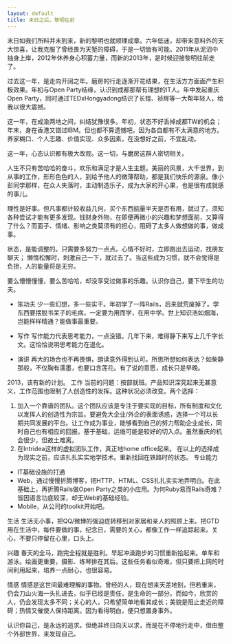 ```yaml
---
layout: default
title: 末日之后，黎明在前
---
```


末日如我们所料并未到来，新的黎明也就顺理成章。六年低迷，却带来意料外的天大惊喜，让我克服了曾经畏为天堑的障碍，于是一切皆有可能。2011年从泥沼中抽身上岸，2012年休养身心积蓄力量，而新的2013年，是时候迎接黎明往前走了。

过去这一年，是走向开阔之年。磨房的行走逐渐开花结果，在生活方方面面产生积极效果。年初与Open Party结缘，认识到成都那帮有理想的IT人。年中发起重庆Open Party，同时通过TEDxHongyadong结识了长锟、祯辉等一大帮年轻人，给我以很大震撼。

这一年，在成渝两地之间，纠结犹豫很多。年初，状态不好丢掉成都TW的机会；年末，身在香港又错过IBM。但也都不算遗憾吧，因为各自都有不太满意的地方。养家糊口、个人志趣、价值实现、众多因素，在没想好之前，不宜乱动。

这一年，心态认识都有极大改观。这一切，与磨房这群人密切相关。

人生不只有苦哈哈的奋斗，欢乐和满足才是人生主题。美丽的风景，大千世界，到从事的工作，形形色色的人，到给予他人的微薄帮助，都是我们快乐的源泉。像小彭同学那样，在众人失落时，主动制造乐子，成为大家的开心果，也是很有成就感的事儿。

理性是好事。但凡事都计较收益几何，买个东西掂量半天是否有用，就过了。须知各种尝试才能有更多发现。钱财身外物，在即便再微小的兴趣和梦想面前，又算得了什么？而面子、情绪、影响之类莫须有的担心，阻碍了太多人做想做的事，做成事。

状态，是能调整的。只需要多努力一点点。心情不好时，立即跑出去运动，找朋友聊天； 懒惰松懈时，刺激自己一下，就过去了。当这些成为习惯，就不会觉得是负担，人的能量将是无穷。

要么懵懵懂懂，要么苦哈哈，却没享受过做事的乐趣。认识你自己，要下毕生的功夫。

+ 笨功夫
少一些幻想，多一些实干。年初学了一阵Rails，后来就荒废掉了。学东西要摆脱书呆子的毛病，一定要为用而学，在用中学。世上知识浩如烟海，岂能样样精通？能做事最重要。

+ 写作
写作能力代表思考能力，一点没错。几年下来，难得静下来写上几千字长文。这恰恰说明思考能力在退化。

+ 演讲
再大的场合也不再畏惧，朗读意外得到认可。所思所想如何表达？如柴静那般，不仅胸有濡墨，也要口含莲花。有了说的意愿，成长只是早晚。


2013，该有新的计划。
工作
当前的问题：按部就班。产品知识深究起来无甚意义，工作范围也限制了人创造性的发挥。这种状况必须改变。两个选择：
1. 加入一个靠谱的团队。这个团队应该是专注于要实现的目标，所有制度和文化以发挥人的创造性为宗旨。要避免大企业/外企的表面诱惑，选择一个可以长期共同发展的平台。让工作成为事业，能够看到自己的努力帮助企业成长，同时自己也有相应的回报。基于基础，运维可能是较好的切入点。虽然重庆的机会很少，但故土难离。
2. 在Intridea这样的虚拟团队工作，真正地home office起来。
在以上的选择成为现实之前，应该扎扎实实地学技术。重新找回在铁路时的状态。
专业能力
+ IT基础设施的打通
+ Web，通过慢慢折腾博客，把HTTP、HTML、CSS扎扎实实地弄明白。在此基础上，再折腾Rails做Open Party之类的小应用。为何Ruby易而Rails奇难？皆因语言功底较深，却无Web的基础经验。
+ Mobile，从公司的toolkit开始吧。

生活
生活无小事，把QQ/微博的强迫症转移到对家居和亲人的照顾上来。把GTD用在生活中，每件要做的事，纪念日，需要的关心，都像工作一样追踪起来。关心，不要只停留在心里，口头上。

兴趣
春天的全马，跑完全程就是胜利。早起冲澡跑步的习惯重新拾起来。单车和游泳。绘画更重要，摄影、练琴排在其后。这些任务看似奇难，但只要把上网的时间利用起来，培养一点耐心，也很容易。

情感
情感是这世间最难理解的事物。曾经的人，现在想来天差地别，但若重来，仍会刀山火海一头扎进去，似乎已经是责任，是生命的一部分。而如今，欣赏的人，仍会发现太多不同；关心的人，只希望简单地看其成长；美貌是阻止走近的障碍；热情又催使人保持距离。因为看得明白，便只想置身事外。

认识你自己，是永远的追求。但绝非终日向天以求，而是在不停地行走中，借由整个外部世界，来发现自己。
